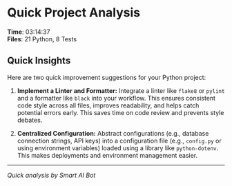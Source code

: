 # Quick Project Analysis

**Time**: 03:14:37  
**Files**: 21 Python, 8 Tests

## Quick Insights

Here are two quick improvement suggestions for your Python project:

1.  **Implement a Linter and Formatter:** Integrate a linter like `flake8` or `pylint` and a formatter like `black` into your workflow. This ensures consistent code style across all files, improves readability, and helps catch potential errors early. This saves time on code review and prevents style debates.

2.  **Centralized Configuration:** Abstract configurations (e.g., database connection strings, API keys) into a configuration file (e.g., `config.py` or using environment variables) loaded using a library like `python-dotenv`. This makes deployments and environment management easier.


---
*Quick analysis by Smart AI Bot*
